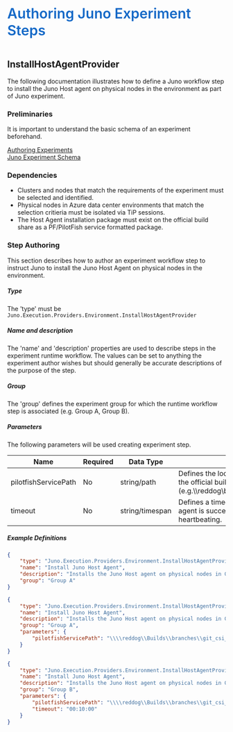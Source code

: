 ﻿<div style="font-size:24pt;font-weight:600;color:#1569C7">Authoring Juno Experiment Steps</div>
<br/>

## InstallHostAgentProvider
The following documentation illustrates how to define a Juno workflow step to install the Juno Host agent on physical nodes in the environment as part
of Juno experiment.

### Preliminaries
It is important to understand the basic schema of an experiment beforehand.

[Authoring Experiments](./Authoring-Experiments.md)  
[Juno Experiment Schema](./Authoring-ExperimentSchema.md)

### Dependencies

* Clusters and nodes that match the requirements of the experiment must be selected and identified.
* Physical nodes in Azure data center environments that match the selection critieria must be isolated via TiP sessions.
* The Host Agent installation package must exist on the official build share as a PF/PilotFish service formatted package.

### Step Authoring
This section describes how to author an experiment workflow step to instruct Juno to install the Juno Host Agent on physical nodes in the
environment.

##### Type
The 'type' must be ```Juno.Execution.Providers.Environment.InstallHostAgentProvider```

##### Name and description
The 'name' and 'description' properties are used to describe steps in the experiment runtime workflow.  The values can be set to anything the experiment
author wishes but should generally be accurate descriptions of the purpose of the step.

##### Group
The 'group' defines the experiment group for which the runtime workflow step is associated (e.g. Group A, Group B).

##### Parameters
The following parameters will be used creating experiment step.

| Name                 | Required   | Data Type         | Description                |
| -------------------- | ---------- | ----------------- | -------------------------- |
| pilotfishServicePath | No         | string/path       | Defines the location of the Pilotfish service on the official build share to be installed (e.g.\\\\reddog\builds\branch\..\JunoHostAgent)
| timeout              | No         | string/timespan   | Defines a timeout for verifying the Juno Host agent is successfully installed and heartbeating.


##### Example Definitions
``` json
{
    "type": "Juno.Execution.Providers.Environment.InstallHostAgentProvider",
    "name": "Install Juno Host Agent",
    "description": "Installs the Juno Host agent on physical nodes in Group A.",
    "group": "Group A"
}

{
    "type": "Juno.Execution.Providers.Environment.InstallHostAgentProvider",
    "name": "Install Juno Host Agent",
    "description": "Installs the Juno Host agent on physical nodes in Group A.",
    "group": "Group A",
    "parameters": {
        "pilotfishServicePath": "\\\\reddog\\Builds\\branches\\git_csi_crc_air_hostagent_master_latest\\release-x64\\Deployment\\Prod\\App\\JunoHostAgent"
    }
}

{
    "type": "Juno.Execution.Providers.Environment.InstallHostAgentProvider",
    "name": "Install Juno Host Agent",
    "description": "Installs the Juno Host agent on physical nodes in Group B.",
    "group": "Group B",
    "parameters": {
        "pilotfishServicePath": "\\\\reddog\\Builds\\branches\\git_csi_crc_air_hostagent_master_latest\\release-x64\\Deployment\\Prod\\App\\JunoHostAgent",
        "timeout": "00:10:00"
    }
}
```
